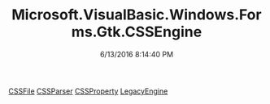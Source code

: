 ﻿---
title: Microsoft.VisualBasic.Windows.Forms.Gtk.CSSEngine
date: 6/13/2016 8:14:40 PM
---

[CSSFile](T-Microsoft.VisualBasic.Windows.Forms.Gtk.CSSEngine.CSSFile.html)
[CSSParser](T-Microsoft.VisualBasic.Windows.Forms.Gtk.CSSEngine.CSSParser.html)
[CSSProperty](T-Microsoft.VisualBasic.Windows.Forms.Gtk.CSSEngine.CSSProperty.html)
[LegacyEngine](T-Microsoft.VisualBasic.Windows.Forms.Gtk.CSSEngine.LegacyEngine.html)
